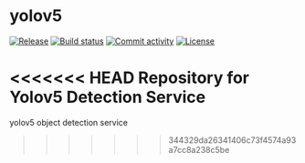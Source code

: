 # yolov5

[![Release](https://img.shields.io/github/v/release/./yolov5)](https://img.shields.io/github/v/release/./yolov5)
[![Build status](https://img.shields.io/github/actions/workflow/status/./yolov5/main.yml?branch=main)](https://github.com/./yolov5/actions/workflows/main.yml?query=branch%3Amain)
[![Commit activity](https://img.shields.io/github/commit-activity/m/./yolov5)](https://img.shields.io/github/commit-activity/m/./yolov5)
[![License](https://img.shields.io/github/license/./yolov5)](https://img.shields.io/github/license/./yolov5)

<<<<<<< HEAD
Repository for Yolov5 Detection Service
=======
yolov5 object detection service
>>>>>>> 344329da26341406c73f4574a93a7cc8a238c5be
